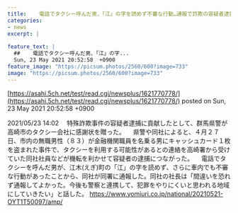 ```yaml
---
title:    電話でタクシー呼んだ男、「江」の字を読めず不審な行動…通報で詐欺の容疑者逮捕  
categories:
- news
excerpt: |
  
feature_text: |
  ##    電話でタクシー呼んだ男、「江」の字...
  Sun, 23 May 2021 20:52:58  +0900
feature_image: "https://picsum.photos/2560/600?image=733"
image: "https://picsum.photos/2560/600?image=733"
---
```


[https://asahi.5ch.net/test/read.cgi/newsplus/1621770778/](https://asahi.5ch.net/test/read.cgi/newsplus/1621770778/)
posted on Sun, 23 May 2021 20:52:58  +0900

<!--more-->

2021/05/23 14:02 　特殊詐欺事件の容疑者逮捕に貢献したとして、群馬県警が高崎市のタクシー会社に感謝状を贈った。 　県警や同社によると、４月２７日、市内の無職男性（８３）が金融機関職員を名乗る男にキャッシュカード１枚を盗まれた事件で、タクシーを利用する可能性があるとの連絡を高崎署から受けていた同社社員などが機転を利かせて容疑者の逮捕につながった。 　電話でタクシーを呼んだ男が、江木(えぎ)町の「江」の字を読めず、さらに車内でも不審な行動があったことから、同社が同署に通報した。同社の社長は「間違いを恐れず通報してよかった。今後も警察と連携して、犯罪をやりにくいと思われる地域にしていきたい」と話した。 https://www.yomiuri.co.jp/national/20210521-OYT1T50097/amp/
